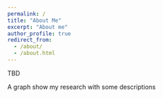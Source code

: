 ```yaml
---
permalink: /
title: "About Me"
excerpt: "About me"
author_profile: true
redirect_from: 
  - /about/
  - /about.html
---
```



TBD

A graph show my research with some descriptions 
